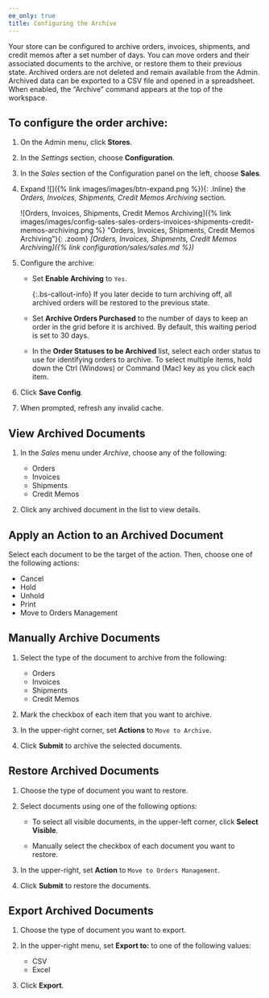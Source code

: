 ```yaml
---
ee_only: true
title: Configuring the Archive
---
```


Your store can be configured to archive orders, invoices, shipments, and credit memos after a set number of days. You can move orders and their associated documents to the archive, or restore them to their previous state. Archived orders are not deleted and remain available from the Admin. Archived data can be exported to a CSV file and opened in a spreadsheet. When enabled, the “Archive” command appears at the top of the workspace.

## To configure the order archive:

1. On the Admin menu, click **Stores**.

1. In the _Settings_ section, choose **Configuration**.

1. In the _Sales_ section of the Configuration panel on the left, choose **Sales**.

1. Expand ![]({% link images/images/btn-expand.png %}){: .Inline} the _Orders, Invoices, Shipments, Credit Memos Archiving_ section.

    ![Orders, Invoices, Shipments, Credit Memos Archiving]({% link images/images/config-sales-sales-orders-invoices-shipments-credit-memos-archiving.png %} "Orders, Invoices, Shipments, Credit Memos Archiving"){: .zoom}
    _[Orders, Invoices, Shipments, Credit Memos Archiving]({% link configuration/sales/sales.md %})_

1. Configure the archive:

    - Set **Enable Archiving** to `Yes`.

        {:.bs-callout-info}
        If you later decide to turn archiving off, all archived orders will be restored to the previous state.

    - Set **Archive Orders Purchased** to the number of days to keep an order in the grid before it is archived. By default, this waiting period is set to 30 days.

    - In the **Order Statuses to be Archived** list, select each order status to use for identifying orders to archive. To select multiple items, hold down the Ctrl (Windows) or Command (Mac) key as you click each item.

1. Click **Save Config**.

1. When prompted, refresh any invalid cache.

## View Archived Documents

1. In the _Sales_ menu under _Archive_, choose any of the following:

    - Orders
    - Invoices
    - Shipments
    - Credit Memos

1. Click any archived document in the list to view details.

## Apply an Action to an Archived Document

Select each document to be the target of the action. Then, choose one of the following actions:

- Cancel
- Hold
- Unhold
- Print
- Move to Orders Management

## Manually Archive Documents

1. Select the type of the document to archive from the following:

    - Orders
    - Invoices
    - Shipments
    - Credit Memos

1. Mark the checkbox of each item that you want to archive.

1. In the upper-right corner, set **Actions** to `Move to Archive`.

1. Click **Submit** to archive the selected documents.

## Restore Archived Documents

1. Choose the type of document you want to restore.

1. Select documents using one of the following options:

    - To select all visible documents, in the upper-left corner, click **Select Visible**.

    - Manually select the checkbox of each document you want to restore.

1. In the upper-right, set **Action** to `Move to Orders Management`.

1. Click **Submit** to restore the documents.

## Export Archived Documents

1. Choose the type of document you want to export.

1. In the upper-right menu, set **Export to:** to one of the following values:

    - CSV
    - Excel

1. Click **Export**.
